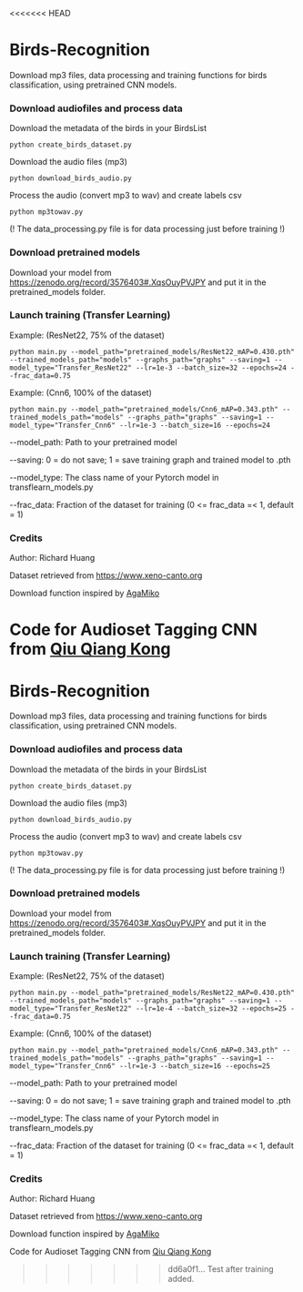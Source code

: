 <<<<<<< HEAD
# Birds-Recognition
Download mp3 files, data processing and training functions for birds classification, using pretrained CNN models.

### Download audiofiles and process data
Download the metadata of the birds in your BirdsList
```
python create_birds_dataset.py
```

Download the audio files (mp3)
```
python download_birds_audio.py
```

Process the audio (convert mp3 to wav) and create labels csv
```
python mp3towav.py
```
(! The data_processing.py file is for data processing just before training !)

### Download pretrained models
Download your model from https://zenodo.org/record/3576403#.XqsOuyPVJPY and put it in the pretrained_models folder.

### Launch training (Transfer Learning)
Example: (ResNet22, 75% of the dataset)

```
python main.py --model_path="pretrained_models/ResNet22_mAP=0.430.pth" --trained_models_path="models" --graphs_path="graphs" --saving=1 --model_type="Transfer_ResNet22" --lr=1e-3 --batch_size=32 --epochs=24 --frac_data=0.75
```

Example: (Cnn6, 100% of the dataset)

```
python main.py --model_path="pretrained_models/Cnn6_mAP=0.343.pth" --trained_models_path="models" --graphs_path="graphs" --saving=1 --model_type="Transfer_Cnn6" --lr=1e-3 --batch_size=16 --epochs=24
```


--model_path: Path to your pretrained model

--saving: 0 = do not save; 1 = save training graph and trained model to .pth

--model_type: The class name of your Pytorch model in transflearn_models.py

--frac_data: Fraction of the dataset for training (0 <= frac_data =< 1, default = 1)


### Credits
Author: Richard Huang

Dataset retrieved from https://www.xeno-canto.org

Download function inspired by [AgaMiko](https://github.com/AgaMiko/xeno-canto-download)

Code for Audioset Tagging CNN from [Qiu Qiang Kong](https://github.com/qiuqiangkong/audioset_tagging_cnn)
=======
# Birds-Recognition
Download mp3 files, data processing and training functions for birds classification, using pretrained CNN models.

### Download audiofiles and process data
Download the metadata of the birds in your BirdsList
```
python create_birds_dataset.py
```

Download the audio files (mp3)
```
python download_birds_audio.py
```

Process the audio (convert mp3 to wav) and create labels csv
```
python mp3towav.py
```
(! The data_processing.py file is for data processing just before training !)

### Download pretrained models
Download your model from https://zenodo.org/record/3576403#.XqsOuyPVJPY and put it in the pretrained_models folder.

### Launch training (Transfer Learning)
Example: (ResNet22, 75% of the dataset)

```
python main.py --model_path="pretrained_models/ResNet22_mAP=0.430.pth" --trained_models_path="models" --graphs_path="graphs" --saving=1 --model_type="Transfer_ResNet22" --lr=1e-4 --batch_size=32 --epochs=25 --frac_data=0.75
```

Example: (Cnn6, 100% of the dataset)

```
python main.py --model_path="pretrained_models/Cnn6_mAP=0.343.pth" --trained_models_path="models" --graphs_path="graphs" --saving=1 --model_type="Transfer_Cnn6" --lr=1e-3 --batch_size=16 --epochs=25
```


--model_path: Path to your pretrained model

--saving: 0 = do not save; 1 = save training graph and trained model to .pth

--model_type: The class name of your Pytorch model in transflearn_models.py

--frac_data: Fraction of the dataset for training (0 <= frac_data =< 1, default = 1)


### Credits
Author: Richard Huang

Dataset retrieved from https://www.xeno-canto.org

Download function inspired by [AgaMiko](https://github.com/AgaMiko/xeno-canto-download)

Code for Audioset Tagging CNN from [Qiu Qiang Kong](https://github.com/qiuqiangkong/audioset_tagging_cnn)
>>>>>>> dd6a0f1... Test after training added.
